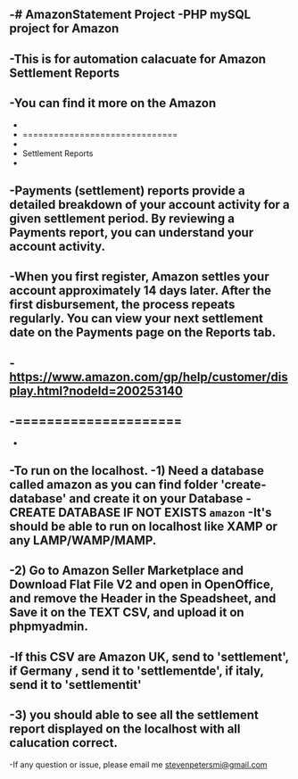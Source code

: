 -# AmazonStatement Project
-PHP mySQL project for Amazon
-
-This is for automation calacuate for Amazon Settlement Reports
-
-You can find it more on the Amazon
-
-
- ==============================
- 
- Settlement Reports
-
-Payments (settlement) reports provide a detailed breakdown of your account activity for a given settlement period. By reviewing a Payments report, you can understand your account activity.
-
-When you first register, Amazon settles your account approximately 14 days later. After the first disbursement, the process repeats regularly. You can view your next settlement date on the Payments page on the Reports tab.
-
-https://www.amazon.com/gp/help/customer/display.html?nodeId=200253140
-
-=====================
-
-
-To run on the localhost.
-1) Need a database called amazon as you can find folder 'create-database' and create it on your Database
-CREATE DATABASE  IF NOT EXISTS `amazon`
-It's should be able to run on localhost like XAMP or any LAMP/WAMP/MAMP.
-
-2) Go to Amazon Seller Marketplace and Download Flat File V2 and open in OpenOffice, and remove the Header in the Speadsheet, and Save it on the TEXT CSV, and upload it on phpmyadmin.
-
-If this CSV are Amazon UK, send to 'settlement', if Germany , send it to 'settlementde', if italy, send it to 'settlementit'
-
-3) you should able to see all the settlement report displayed on the localhost with all calucation correct.
-
-If any question or issue, please email me stevenpetersmi@gmail.com
